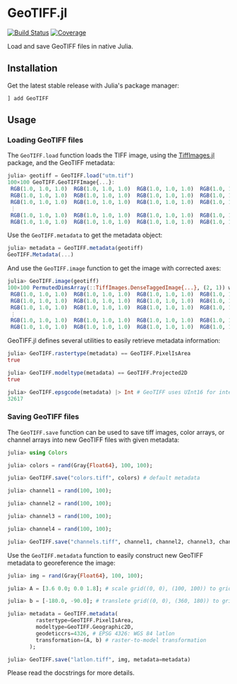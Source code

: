 # GeoTIFF.jl

[![Build Status](https://github.com/JuliaEarth/GeoTIFF.jl/actions/workflows/CI.yml/badge.svg?branch=main)](https://github.com/JuliaEarth/GeoTIFF.jl/actions/workflows/CI.yml?query=branch%3Amain)
[![Coverage](https://codecov.io/gh/JuliaEarth/GeoTIFF.jl/branch/main/graph/badge.svg)](https://codecov.io/gh/JuliaEarth/GeoTIFF.jl)

Load and save GeoTIFF files in native Julia.

## Installation

Get the latest stable release with Julia's package manager:

```
] add GeoTIFF
```

## Usage

### Loading GeoTIFF files

The `GeoTIFF.load` function loads the TIFF image,
using the [TiffImages.jl](https://github.com/tlnagy/TiffImages.jl) package,
and the GeoTIFF metadata:

```julia
julia> geotiff = GeoTIFF.load("utm.tif")
100×100 GeoTIFF.GeoTIFFImage{...}:
 RGB(1.0, 1.0, 1.0)  RGB(1.0, 1.0, 1.0)  RGB(1.0, 1.0, 1.0)  RGB(1.0, 1.0, 1.0)  …  RGB(1.0, 1.0, 1.0)  RGB(1.0, 1.0, 1.0)  RGB(1.0, 1.0, 1.0)
 RGB(1.0, 1.0, 1.0)  RGB(1.0, 1.0, 1.0)  RGB(1.0, 1.0, 1.0)  RGB(1.0, 1.0, 1.0)     RGB(1.0, 1.0, 1.0)  RGB(1.0, 1.0, 1.0)  RGB(1.0, 1.0, 1.0)
 RGB(1.0, 1.0, 1.0)  RGB(1.0, 1.0, 1.0)  RGB(1.0, 1.0, 1.0)  RGB(1.0, 1.0, 1.0)     RGB(1.0, 1.0, 1.0)  RGB(1.0, 1.0, 1.0)  RGB(1.0, 1.0, 1.0)
 ⋮                                                                               ⋱                                          
 RGB(1.0, 1.0, 1.0)  RGB(1.0, 1.0, 1.0)  RGB(1.0, 1.0, 1.0)  RGB(1.0, 1.0, 1.0)     RGB(1.0, 1.0, 1.0)  RGB(1.0, 1.0, 1.0)  RGB(1.0, 1.0, 1.0)
 RGB(1.0, 1.0, 1.0)  RGB(1.0, 1.0, 1.0)  RGB(1.0, 1.0, 1.0)  RGB(1.0, 1.0, 1.0)     RGB(1.0, 1.0, 1.0)  RGB(1.0, 1.0, 1.0)  RGB(1.0, 1.0, 1.0)
```

Use the `GeoTIFF.metadata` to get the metadata object:

```julia
julia> metadata = GeoTIFF.metadata(geotiff)
GeoTIFF.Metadata(...)
```

And use the `GeoTIFF.image` function to get the image with corrected axes:

```julia
julia> GeoTIFF.image(geotiff)
100×100 PermutedDimsArray(::TiffImages.DenseTaggedImage{...}, (2, 1)) with eltype RGB{N0f16}:
 RGB(1.0, 1.0, 1.0)  RGB(1.0, 1.0, 1.0)  RGB(1.0, 1.0, 1.0)  RGB(1.0, 1.0, 1.0)  …  RGB(1.0, 1.0, 1.0)  RGB(1.0, 1.0, 1.0)  RGB(1.0, 1.0, 1.0)
 RGB(1.0, 1.0, 1.0)  RGB(1.0, 1.0, 1.0)  RGB(1.0, 1.0, 1.0)  RGB(1.0, 1.0, 1.0)     RGB(1.0, 1.0, 1.0)  RGB(1.0, 1.0, 1.0)  RGB(1.0, 1.0, 1.0)
 RGB(1.0, 1.0, 1.0)  RGB(1.0, 1.0, 1.0)  RGB(1.0, 1.0, 1.0)  RGB(1.0, 1.0, 1.0)     RGB(1.0, 1.0, 1.0)  RGB(1.0, 1.0, 1.0)  RGB(1.0, 1.0, 1.0)
 ⋮                                                                               ⋱                                          
 RGB(1.0, 1.0, 1.0)  RGB(1.0, 1.0, 1.0)  RGB(1.0, 1.0, 1.0)  RGB(1.0, 1.0, 1.0)     RGB(1.0, 1.0, 1.0)  RGB(1.0, 1.0, 1.0)  RGB(1.0, 1.0, 1.0)
 RGB(1.0, 1.0, 1.0)  RGB(1.0, 1.0, 1.0)  RGB(1.0, 1.0, 1.0)  RGB(1.0, 1.0, 1.0)     RGB(1.0, 1.0, 1.0)  RGB(1.0, 1.0, 1.0)  RGB(1.0, 1.0, 1.0)
```

GeoTIFF.jl defines several utilities to easily retrieve metadata information:

```julia
julia> GeoTIFF.rastertype(metadata) == GeoTIFF.PixelIsArea
true

julia> GeoTIFF.modeltype(metadata) == GeoTIFF.Projected2D
true

julia> GeoTIFF.epsgcode(metadata) |> Int # GeoTIFF uses UInt16 for integer values
32617
```

### Saving GeoTIFF files

The `GeoTIFF.save` function can be used to save tiff images, color arrays,
or channel arrays into new GeoTIFF files with given metadata:

```julia
julia> using Colors

julia> colors = rand(Gray{Float64}, 100, 100);

julia> GeoTIFF.save("colors.tiff", colors) # default metadata

julia> channel1 = rand(100, 100);

julia> channel2 = rand(100, 100);

julia> channel3 = rand(100, 100);

julia> channel4 = rand(100, 100);

julia> GeoTIFF.save("channels.tiff", channel1, channel2, channel3, channel4) # default metadata
```

Use the `GeoTIFF.metadata` function to easily construct new GeoTIFF metadata to georeference the image:

```julia
julia> img = rand(Gray{Float64}, 100, 100);

julia> A = [3.6 0.0; 0.0 1.8]; # scale grid((0, 0), (100, 100)) to grid((0, 0), (360, 180))

julia> b = [-180.0, -90.0]; # translete grid((0, 0), (360, 180)) to grid((-180, -90), (180, 90)) (latlon coordinates)

julia> metadata = GeoTIFF.metadata(
         rastertype=GeoTIFF.PixelIsArea, 
         modeltype=GeoTIFF.Geographic2D,
         geodeticcrs=4326, # EPSG 4326: WGS 84 latlon
         transformation=(A, b) # raster-to-model transformation
       );

julia> GeoTIFF.save("latlon.tiff", img, metadata=metadata)
```

Please read the docstrings for more details.
